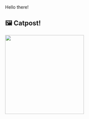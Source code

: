 Hello there!



## 🖼️ Catpost!

<sub>
    <img src="https://cdn2.thecatapi.com/images/a48.jpg" height="256">
</sub>

